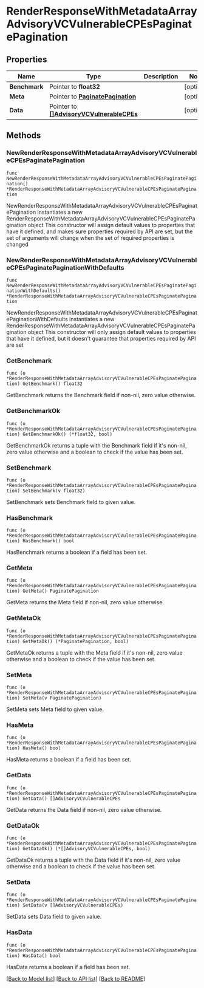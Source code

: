 # RenderResponseWithMetadataArrayAdvisoryVCVulnerableCPEsPaginatePagination

## Properties

Name | Type | Description | Notes
------------ | ------------- | ------------- | -------------
**Benchmark** | Pointer to **float32** |  | [optional] 
**Meta** | Pointer to [**PaginatePagination**](PaginatePagination.md) |  | [optional] 
**Data** | Pointer to [**[]AdvisoryVCVulnerableCPEs**](AdvisoryVCVulnerableCPEs.md) |  | [optional] 

## Methods

### NewRenderResponseWithMetadataArrayAdvisoryVCVulnerableCPEsPaginatePagination

`func NewRenderResponseWithMetadataArrayAdvisoryVCVulnerableCPEsPaginatePagination() *RenderResponseWithMetadataArrayAdvisoryVCVulnerableCPEsPaginatePagination`

NewRenderResponseWithMetadataArrayAdvisoryVCVulnerableCPEsPaginatePagination instantiates a new RenderResponseWithMetadataArrayAdvisoryVCVulnerableCPEsPaginatePagination object
This constructor will assign default values to properties that have it defined,
and makes sure properties required by API are set, but the set of arguments
will change when the set of required properties is changed

### NewRenderResponseWithMetadataArrayAdvisoryVCVulnerableCPEsPaginatePaginationWithDefaults

`func NewRenderResponseWithMetadataArrayAdvisoryVCVulnerableCPEsPaginatePaginationWithDefaults() *RenderResponseWithMetadataArrayAdvisoryVCVulnerableCPEsPaginatePagination`

NewRenderResponseWithMetadataArrayAdvisoryVCVulnerableCPEsPaginatePaginationWithDefaults instantiates a new RenderResponseWithMetadataArrayAdvisoryVCVulnerableCPEsPaginatePagination object
This constructor will only assign default values to properties that have it defined,
but it doesn't guarantee that properties required by API are set

### GetBenchmark

`func (o *RenderResponseWithMetadataArrayAdvisoryVCVulnerableCPEsPaginatePagination) GetBenchmark() float32`

GetBenchmark returns the Benchmark field if non-nil, zero value otherwise.

### GetBenchmarkOk

`func (o *RenderResponseWithMetadataArrayAdvisoryVCVulnerableCPEsPaginatePagination) GetBenchmarkOk() (*float32, bool)`

GetBenchmarkOk returns a tuple with the Benchmark field if it's non-nil, zero value otherwise
and a boolean to check if the value has been set.

### SetBenchmark

`func (o *RenderResponseWithMetadataArrayAdvisoryVCVulnerableCPEsPaginatePagination) SetBenchmark(v float32)`

SetBenchmark sets Benchmark field to given value.

### HasBenchmark

`func (o *RenderResponseWithMetadataArrayAdvisoryVCVulnerableCPEsPaginatePagination) HasBenchmark() bool`

HasBenchmark returns a boolean if a field has been set.

### GetMeta

`func (o *RenderResponseWithMetadataArrayAdvisoryVCVulnerableCPEsPaginatePagination) GetMeta() PaginatePagination`

GetMeta returns the Meta field if non-nil, zero value otherwise.

### GetMetaOk

`func (o *RenderResponseWithMetadataArrayAdvisoryVCVulnerableCPEsPaginatePagination) GetMetaOk() (*PaginatePagination, bool)`

GetMetaOk returns a tuple with the Meta field if it's non-nil, zero value otherwise
and a boolean to check if the value has been set.

### SetMeta

`func (o *RenderResponseWithMetadataArrayAdvisoryVCVulnerableCPEsPaginatePagination) SetMeta(v PaginatePagination)`

SetMeta sets Meta field to given value.

### HasMeta

`func (o *RenderResponseWithMetadataArrayAdvisoryVCVulnerableCPEsPaginatePagination) HasMeta() bool`

HasMeta returns a boolean if a field has been set.

### GetData

`func (o *RenderResponseWithMetadataArrayAdvisoryVCVulnerableCPEsPaginatePagination) GetData() []AdvisoryVCVulnerableCPEs`

GetData returns the Data field if non-nil, zero value otherwise.

### GetDataOk

`func (o *RenderResponseWithMetadataArrayAdvisoryVCVulnerableCPEsPaginatePagination) GetDataOk() (*[]AdvisoryVCVulnerableCPEs, bool)`

GetDataOk returns a tuple with the Data field if it's non-nil, zero value otherwise
and a boolean to check if the value has been set.

### SetData

`func (o *RenderResponseWithMetadataArrayAdvisoryVCVulnerableCPEsPaginatePagination) SetData(v []AdvisoryVCVulnerableCPEs)`

SetData sets Data field to given value.

### HasData

`func (o *RenderResponseWithMetadataArrayAdvisoryVCVulnerableCPEsPaginatePagination) HasData() bool`

HasData returns a boolean if a field has been set.


[[Back to Model list]](../README.md#documentation-for-models) [[Back to API list]](../README.md#documentation-for-api-endpoints) [[Back to README]](../README.md)


